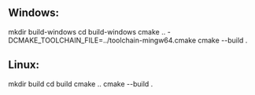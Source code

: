 ## Windows: 
mkdir build-windows
cd build-windows
cmake .. -DCMAKE_TOOLCHAIN_FILE=../toolchain-mingw64.cmake
cmake --build .


## Linux:
mkdir build
cd build
cmake ..
cmake --build .
